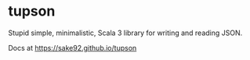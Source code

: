 

# tupson

Stupid simple, minimalistic, Scala 3 library for writing and reading JSON.

Docs at https://sake92.github.io/tupson


